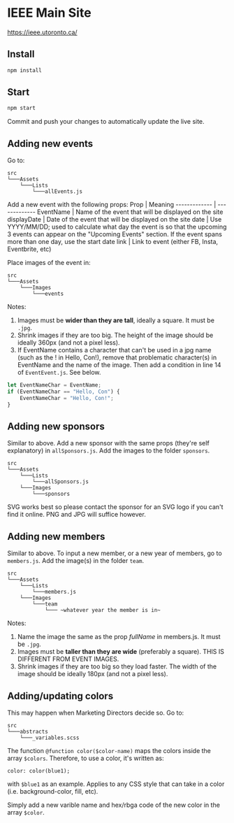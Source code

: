 # IEEE Main Site

https://ieee.utoronto.ca/

## Install

```bash
npm install
```

## Start

```bash
npm start
```

Commit and push your changes to automatically update the live site.

## Adding new events

Go to:

```
src
└───Assets
    └───Lists
        └───allEvents.js
```

Add a new event with the following props:
Prop | Meaning
------------- | -------------
EventName | Name of the event that will be displayed on the site
displayDate | Date of the event that will be displayed on the site
date | Use YYYY/MM/DD; used to calculate what day the event is so that the upcoming 3 events can appear on the "Upcoming Events" section. If the event spans more than one day, use the start date
link | Link to event (either FB, Insta, Eventbrite, etc)

Place images of the event in:

```
src
└───Assets
    └───Images
        └───events
```

Notes:

1. Images must be **wider than they are tall**, ideally a square. It must be `.jpg`.
2. Shrink images if they are too big. The height of the image should be ideally 360px (and not a pixel less).
3. If EventName contains a character that can't be used in a jpg name (such as the ! in Hello, Con!), remove that problematic character(s) in EventName and the name of the image. Then add a condition in line 14 of `EventEvent.js`. See below.

```javascript
let EventNameChar = EventName;
if (EventNameChar == "Hello, Con") {
    EventNameChar = "Hello, Con!";
}
```

## Adding new sponsors

Similar to above. Add a new sponsor with the same props (they're self explanatory) in `allSponsors.js`. Add the images to the folder `sponsors`.

```
src
└───Assets
    └───Lists
        └───allSponsors.js
    └───Images
        └───sponsors
```

SVG works best so please contact the sponsor for an SVG logo if you can't find it online. PNG and JPG will suffice however.

## Adding new members

Similar to above. To input a new member, or a new year of members, go to `members.js`. Add the image(s) in the folder `team`.

```
src
└───Assets
    └───Lists
        └───members.js
    └───Images
        └───team
            └─── ~whatever year the member is in~
```

Notes:

1. Name the image the same as the prop _fullName_ in members.js. It must be `.jpg`.
2. Images must be **taller than they are wide** (preferably a square). THIS IS DIFFERENT FROM EVENT IMAGES.
3. Shrink images if they are too big so they load faster. The width of the image should be ideally 180px (and not a pixel less).

## Adding/updating colors

This may happen when Marketing Directors decide so. Go to:

```
src
└───abstracts
    └───_variables.scss
```

The function `@function color($color-name)` maps the colors inside the array `$colors`. Therefore, to use a color, it's written as:

```
color: color(blue1);
```

with `$blue1` as an example. Applies to any CSS style that can take in a color (i.e. background-color, fill, etc).

Simply add a new varible name and hex/rbga code of the new color in the array `$color`.

